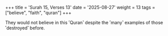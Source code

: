 +++
title = 'Surah 15, Verses 13'
date = '2025-08-27'
weight = 13
tags = ["believe", "faith", "quran"]
+++

They would not believe in this ˹Quran˺ despite the ˹many˺ examples of those ˹destroyed˺ before.